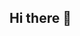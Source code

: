 ## Hi there 👋

<!--
**rickroll747/rickroll747** is a ✨ _special_ ✨ repository because its `README.md` (this file) appears on your GitHub profile.

- 🔭 I’m currently working on LumenMiner, A Multi-Cryptominer Designed For Both Unix And Windows Systems...
- 💬 Ask me about my Softwares...
- 📫 How to reach me: rickrolll.747@gmail.com...
- 😄 Pronouns: he/him...
- ⚡ Fun fact: I have been learning Cyber-Security For Over The Past 4 and A Half Years...

